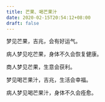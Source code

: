 ```yaml
---
title: 芒果、喝芒果汁
date: 2020-02-15T20:54:12+08:00
draft: false
---
```


梦见芒果，吉兆，会有好运气。

病人梦见吃芒果，身体不久会恢复健康。

商人梦见芒果，生意会获利。

梦见喝芒果汁，吉兆，生活会幸福。

病人梦见喝芒果汁，身体不久会痊愈。